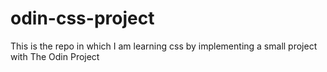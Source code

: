# odin-css-project
This is the repo in which I am learning css by implementing a small project with The Odin Project
